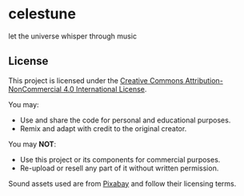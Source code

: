 # celestune
let the universe whisper through music

## License

This project is licensed under the [Creative Commons Attribution-NonCommercial 4.0 International License](https://creativecommons.org/licenses/by-nc/4.0/).

You may:
- Use and share the code for personal and educational purposes.
- Remix and adapt with credit to the original creator.

You may **NOT**:
- Use this project or its components for commercial purposes.
- Re-upload or resell any part of it without written permission.

Sound assets used are from [Pixabay](https://pixabay.com/) and follow their licensing terms.

